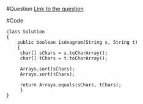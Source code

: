 #Question
[Link to the question](https://leetcode.com/problems/valid-anagram/description/)

#Code
```
class Solution 
{
    public boolean isAnagram(String s, String t) 
    {
     char[] sChars = s.toCharArray();
     char[] tChars = t.toCharArray();

     Arrays.sort(sChars);
     Arrays.sort(tChars);

     return Arrays.equals(sChars, tChars);
     }
}
```

